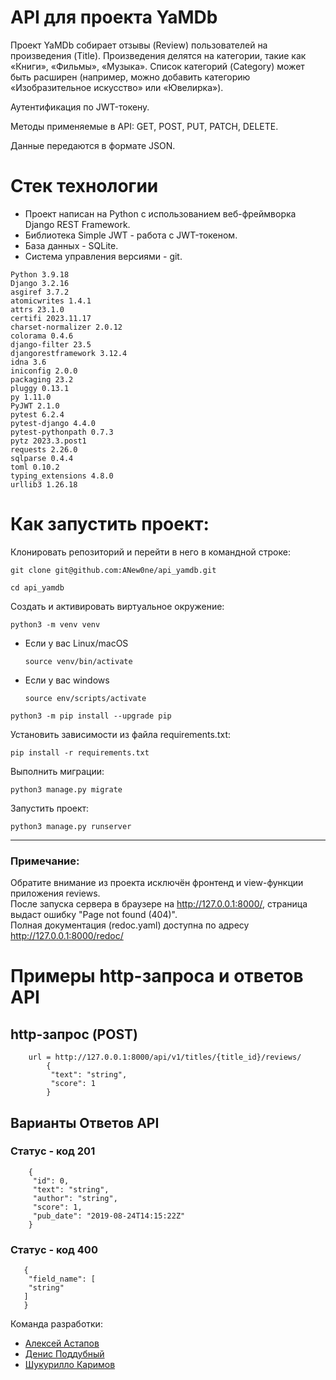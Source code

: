 # API для проекта YaMDb
Проект YaMDb собирает отзывы (Review) пользователей на произведения (Title).
Произведения делятся на категории, такие как «Книги», «Фильмы», «Музыка».
Список категорий (Category) может быть расширен (например, можно добавить категорию «Изобразительное искусство» или «Ювелирка»).

Аутентификация по JWT-токену.  

Методы применяемые в API: GET, POST, PUT, PATCH, DELETE.  

Данные передаются в формате JSON.  

# Стек технологии
- Проект написан на Python с использованием веб-фреймворка Django REST Framework.
- Библиотека Simple JWT - работа с JWT-токеном.
- База данных - SQLite.
- Система управления версиями - git.

```
Python 3.9.18
Django 3.2.16
asgiref 3.7.2
atomicwrites 1.4.1
attrs 23.1.0
certifi 2023.11.17
charset-normalizer 2.0.12
colorama 0.4.6
django-filter 23.5
djangorestframework 3.12.4
idna 3.6
iniconfig 2.0.0
packaging 23.2
pluggy 0.13.1
py 1.11.0
PyJWT 2.1.0
pytest 6.2.4
pytest-django 4.4.0
pytest-pythonpath 0.7.3
pytz 2023.3.post1
requests 2.26.0
sqlparse 0.4.4
toml 0.10.2
typing_extensions 4.8.0
urllib3 1.26.18
```

# Как запустить проект:

Клонировать репозиторий и перейти в него в командной строке:

```
git clone git@github.com:ANew0ne/api_yamdb.git
```

```
cd api_yamdb
```

Cоздать и активировать виртуальное окружение:

```
python3 -m venv venv
```

* Если у вас Linux/macOS

    ```
    source venv/bin/activate
    ```

* Если у вас windows

    ```
    source env/scripts/activate
    ```

```
python3 -m pip install --upgrade pip
```

Установить зависимости из файла requirements.txt:

```
pip install -r requirements.txt
```

Выполнить миграции:

```
python3 manage.py migrate
```

Запустить проект:

```
python3 manage.py runserver
```

----
### Примечание:
Обратите внимание из проекта исключён фронтенд и view-функции приложения reviews.  
После запуска сервера в браузере на http://127.0.0.1:8000/, страница выдаст ошибку "Page not found (404)".  
Полная документация (redoc.yaml) доступна по адресу http://127.0.0.1:8000/redoc/  

# Примеры http-запроса и ответов API

## http-запрос (POST)
```
    url = http://127.0.0.1:8000/api/v1/titles/{title_id}/reviews/
        {
         "text": "string",
         "score": 1
        }
```

## Варианты Ответов API

### Статус - код 201 
```
    {
     "id": 0,
     "text": "string",
     "author": "string",
     "score": 1,
     "pub_date": "2019-08-24T14:15:22Z"
    }
```

### Статус - код 400
```
   {
    "field_name": [
    "string"
   ]
   }
```

Команда разработки:  
- [Алексей Астапов](https://github.com/aleksei-astapoff)  
- [Денис Поддубный](https://github.com/ANew0ne)  
- [Шукурилло Каримов](https://github.com/gratefultolord)